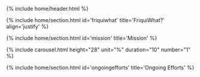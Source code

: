 {% include home/header.html %}

<!-- FriquiWhat? -->
{% include home/section.html id='friquiwhat' title='FriquiWhat?' align='justify' %}



<!-- Mission -->
{% include home/section.html id='mission' title='Mission' %}

{% include carousel.html height="28" unit="%" duration="10" number="1" %}

{% include home/section.html id='ongoingefforts' title='Ongoing Efforts' %}




<br /> <br />

<!-- Original Announcement -->
<!-- include home/section.html id='announcement' title='Original Announcement' font_size='smaller'-->
